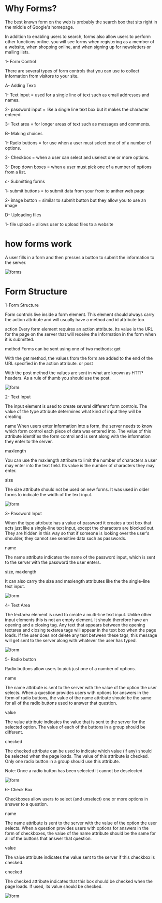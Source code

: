 # Why Forms?

The best known form on the web is probably the search box that sits right in the middle of Google's homepage.

In addition to enabling users to search, forms also allow users to perform other functions online. you will see forms when registering as a member of a website, when shopping online, and when signing up for newsletters or mailing lists.

1- Form Control

There are several types of form controls that you can use to collect information from visitors to your site.

A- Adding Text:

1- Text input = used for a single line of text such as email addresses and names.

2- password input = like a single line text box but it makes the character entered.

3- Text area = for longer areas of text such as messages and comments.

B- Making choices

1- Radio buttons = for use when a user must select one of of a number of options.

2- Checkbox = when a user can select and uselect one or more options.

3- Drop down boxes = when a user must pick one of a number of options from a list.

c- Submitting forms

1- submit buttons = to submit data from your from to anther web page

2- image button = similar to submit button but they allow you to use an image

D- Uploading files

1- file upload = allows user to upload files to a website

# how forms work

A user fills in a form and then presses a button to submit the information to the server.

![forms](https://github.com/naeemmusamh/Reading-note/blob/main/IMAGE/form.jpg?raw=true)

# Form Structure

1-Form Structure

Form controls live inside a form element. This element should always carry the action attribute and will usually have a method and id attribute too.

action
Every form element requires an action attribute. Its value is the URL for the page on the server that will receive the information in the form when it is submitted.

method
Forms can be sent using one of two methods: get 

With the get method, the values from the form are added to the end of the URL specified in the action attribute.
or
post

With the post method the values are sent in what are known as HTTP headers. As a rule of thumb you should use the post.

![form](https://github.com/naeemmusamh/Reading-note/blob/main/IMAGE/form1.jpg?raw=true)

2- Text Input

The input element is used to create several different form controls. The value of the type attribute determines what kind of input they will be creating.

name
When users enter information into a form, the server needs to know which form control each
piece of data was entered into.
The value of this attribute identifies the form control and is sent along with the information they enter to the server.

maxlength

You can use the maxlength attribute to limit the number of characters a user may enter into the text field. Its value is the number of characters they may enter.

size

The size attribute should not be used on new forms. It was used in older forms to indicate the width of the text input.

![form](https://github.com/naeemmusamh/Reading-note/blob/main/IMAGE/form2.jpg?raw=true)

3- Password Input

When the type attribute has a value of password it creates a text box that acts just like a single-line text input, except the characters are blocked out. They are hidden in this way so that if someone is looking over the user's shoulder, they cannot see sensitive data such as passwords.

name

The name attribute indicates the name of the password input, which is sent to the server with the password the user enters.

size, maxlength

It can also carry the size and maxlength attributes like the the single-line text input.

![form](https://github.com/naeemmusamh/Reading-note/blob/main/IMAGE/form3.jpg?raw=true)

4- Text Area

The textarea element is used to create a multi-line text input. Unlike other input elements this is not an empty element. It should therefore have an opening and a closing tag. Any text that appears between the opening textarea and closing textarea tags will appear in the text box when the page loads. If the user does not delete any text between these tags, this message will get sent to the server along with whatever the user has typed.

![form](https://github.com/naeemmusamh/Reading-note/blob/main/IMAGE/form4.jpg?raw=true)

5- Radio button

Radio buttons allow users to pick just one of a number of options.

name

The name attribute is sent to the server with the value of the option the user selects. When a question provides users with options for answers in the form of radio buttons, the value of the name attribute should be the same for all of the radio buttons used to answer that question.

value

The value attribute indicates the value that is sent to the server for the selected option. The value of each of the buttons in a group should be different.

checked

The checked attribute can be used to indicate which value (if any) should be selected when the page loads. The value of this attribute is checked. Only one radio button in a group should use this attribute.

Note: Once a radio button has been selected it cannot be deselected.

![form](https://github.com/naeemmusamh/Reading-note/blob/main/IMAGE/form5.jpg?raw=true)

6- Check Box

Checkboxes allow users to select (and unselect) one or more options in answer to a question.

name

The name attribute is sent to the server with the value of the option the user selects. When a question provides users with options for answers in the form of checkboxes, the value of the name attribute should be the same for all of the buttons that answer that question.

value

The value attribute indicates the value sent to the server if this checkbox is checked.

checked

The checked attribute indicates that this box should be checked when the page loads. If used, its value should be checked.

![form](https://github.com/naeemmusamh/Reading-note/blob/main/IMAGE/form6.jpg?raw=true)
